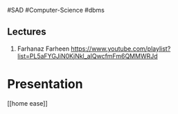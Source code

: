 #SAD #Computer-Science #dbms 

## Lectures
1. Farhanaz Farheen
	https://www.youtube.com/playlist?list=PL5aFYGJiN0KjNkl_aIQwcfmFm6QMMWRJd
# Presentation
[[home ease]]
